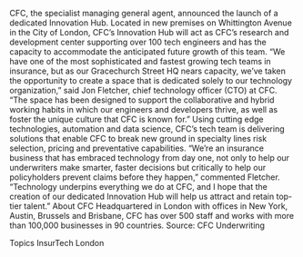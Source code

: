 CFC, the specialist managing general agent, announced the launch of a dedicated Innovation Hub.
Located in new premises on Whittington Avenue in the City of London, CFC’s Innovation Hub will act as CFC’s research and development center supporting over 100 tech engineers and has the capacity to accommodate the anticipated future growth of this team.
“We have one of the most sophisticated and fastest growing tech teams in insurance, but as our Gracechurch Street HQ nears capacity, we’ve taken the opportunity to create a space that is dedicated solely to our technology organization,” said Jon Fletcher, chief technology officer (CTO) at CFC. “The space has been designed to support the collaborative and hybrid working habits in which our engineers and developers thrive, as well as foster the unique culture that CFC is known for.”
Using cutting edge technologies, automation and data science, CFC’s tech team is delivering solutions that enable CFC to break new ground in specialty lines risk selection, pricing and preventative capabilities.
“We’re an insurance business that has embraced technology from day one, not only to help our underwriters make smarter, faster decisions but critically to help our policyholders prevent claims before they happen,” commented Fletcher. “Technology underpins everything we do at CFC, and I hope that the creation of our dedicated Innovation Hub will help us attract and retain top-tier talent.”
About CFC
Headquartered in London with offices in New York, Austin, Brussels and Brisbane, CFC has over 500 staff and works with more than 100,000 businesses in 90 countries.
Source: CFC Underwriting

Topics
InsurTech
London

